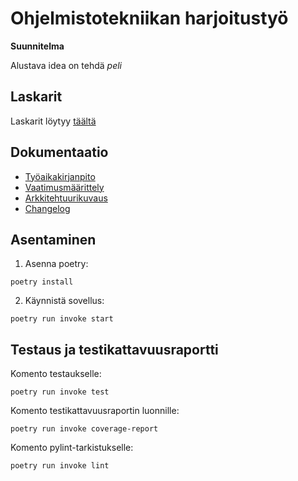 # Ohjelmistotekniikan harjoitustyö

**Suunnitelma**

Alustava idea on tehdä *peli*

## Laskarit
Laskarit löytyy [täältä](./laskarit)

## Dokumentaatio

- [Työaikakirjanpito](./dokumentaatio/tuntikirjanpito.md)
- [Vaatimusmäärittely](./dokumentaatio/vaatimusmaarittely.md)
- [Arkkitehtuurikuvaus](./dokumentaatio/arkkitehtuuri.md)
- [Changelog](./dokumentaatio/changelog.md)

## Asentaminen

1. Asenna poetry:

```
poetry install
```

2. Käynnistä sovellus:
```
poetry run invoke start
```


## Testaus ja testikattavuusraportti

Komento testaukselle:

```
poetry run invoke test
```

Komento testikattavuusraportin luonnille:

```
poetry run invoke coverage-report
```


Komento pylint-tarkistukselle:

```
poetry run invoke lint
```





